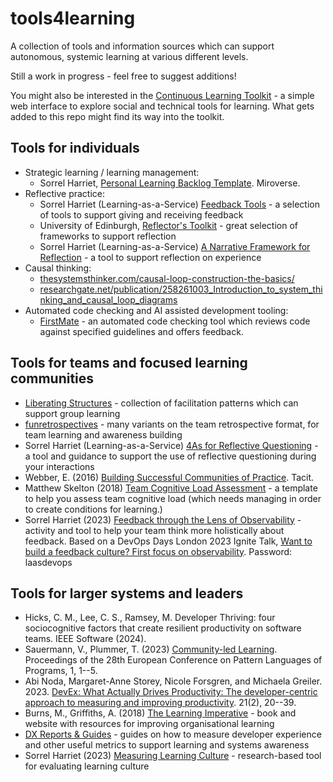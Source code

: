 # tools4learning
A collection of tools and information sources which can support autonomous, systemic learning at various different levels.

Still a work in progress - feel free to suggest additions!

You might also be interested in the [Continuous Learning Toolkit](https://github.com/sharriet/periodic-table-of-learning) - a simple web interface to explore social and technical tools for learning. What gets added to this repo might find its way into the toolkit.

## Tools for individuals

+ Strategic learning / learning management:
  - Sorrel Harriet, [Personal Learning Backlog Template](miro.com/miroverse/personal-learning-backlog/). Miroverse.
+ Reflective practice:
  + Sorrel Harriet (Learning-as-a-Service) [Feedback Tools](https://www.laas.consulting/resources/feedback-tools.pdf) - a selection of tools to support giving and receiving feedback
  + University of Edinburgh, [Reflector's Toolkit](https://www.ed.ac.uk/reflection/reflectors-toolkit) - great selection of frameworks to support reflection
  + Sorrel Harriet (Learning-as-a-Service) [A Narrative Framework for Reflection](https://www.laas.consulting/resources/4As-reflective-questioning-framework.pdf) - a tool to support reflection on experience
+ Causal thinking:
  - [thesystemsthinker.com/causal-loop-construction-the-basics/](https://thesystemsthinker.com/causal-loop-construction-the-basics/)
  - [researchgate.net/publication/258261003_Introduction_to_system_thinking_and_causal_loop_diagrams](researchgate.net/publication/258261003_Introduction_to_system_thinking_and_causal_loop_diagrams)
+ Automated code checking and AI assisted development tooling:
  - [FirstMate](https://firstmate.io) - an automated code checking tool which reviews code against specified guidelines and offers feedback.

## Tools for teams and focused learning communities

+ [Liberating Structures](https://www.liberatingstructures.com/) - collection of facilitation patterns which can support group learning
+ [funretrospectives](https://www.funretrospectives.com/) - many variants on the team retrospective format, for team learning and awareness building
+ Sorrel Harriet (Learning-as-a-Service) [4As for Reflective Questioning](https://www.laas.consulting/resources/4As-reflective-questioning-framework.pdf) - a tool and guidance to support the use of reflective questioning during your interactions
+ Webber, E. (2016) [Building Successful Communities of Practice](https://emilywebber.co.uk/building-successful-communities-of-practice/). Tacit.
+ Matthew Skelton (2018) [Team Cognitive Load Assessment](https://github.com/TeamTopologies/Team-Cognitive-Load-Assessment) - a template to help you assess team cognitive load (which needs managing in order to create conditions for learning.)
+ Sorrel Harriet (2023) [Feedback through the Lens of Observability](https://miro.com/app/board/uXjVMofy2I8=/) - activity and tool to help your team think more holistically about feedback. Based on a DevOps Days London 2023 Ignite Talk, [Want to build a feedback culture? First focus on observability](https://www.youtube.com/watch?v=hWJabHSiDXI). Password: laasdevops

## Tools for larger systems and leaders

+ Hicks, C. M., Lee, C. S., Ramsey, M. Developer Thriving: four sociocognitive factors that create resilient productivity on software teams. IEEE Software (2024). 
+ Sauermann, V., Plummer, T. (2023) [Community-led Learning](https://dl.acm.org/doi/abs/10.1145/3628034.3628055). Proceedings of the 28th European Conference on Pattern Languages of Programs, 1, 1--5.
+ Abi Noda, Margaret-Anne Storey, Nicole Forsgren, and Michaela Greiler. 2023. [DevEx: What Actually Drives Productivity: The developer-centric approach to measuring and improving productivity](https://queue.acm.org/detail.cfm?id=3595878). 21(2), 20--39.
+ Burns, M., Griffiths, A. (2018) [The Learning Imperative](https://www.learningimperative.co.uk/) - book and website with resources for improving organisational learning
+ [DX Reports & Guides](https://getdx.com/resources/) - guides on how to measure developer experience and other useful metrics to support learning and systems awareness
+ Sorrel Harriet (2023) [Measuring Learning Culture](https://github.com/sharriet/measuring-learning-culture) - research-based tool for evaluating learning culture
